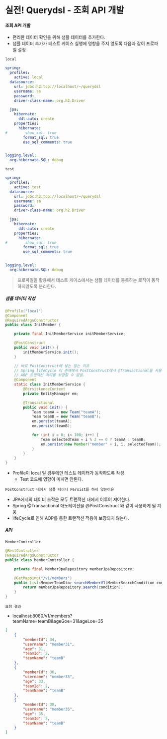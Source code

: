 # 실전! Querydsl - 조회 API 개발

#### 조회 API 개발
- 편리한 데이터 확인을 위해 샘플 데이터를 추가한다.
- 샘플 데이터 추가가 테스트 케이스 실행에 영향을 주지 않도록 다음과 같이 프로파일 설정

`local`
```yaml
spring:
  profiles:
    active: local
  datasource:
    url: jdbc:h2:tcp://localhost/~/querydsl
    username: sa
    password:
    driver-class-name: org.h2.Driver

  jpa:
    hibernate:
      ddl-auto: create
    properties:
      hibernate:
#        show_sql: true
        format_sql: true
        use_sql_comments: true


logging.level:
  org.hibernate.SQL: debug
```

`test`
```yaml
spring:
  profiles:
    active: test
  datasource:
    url: jdbc:h2:tcp://localhost/~/querydsl
    username: sa
    password:
    driver-class-name: org.h2.Driver

  jpa:
    hibernate:
      ddl-auto: create
    properties:
      hibernate:
#        show_sql: true
        format_sql: true
        use_sql_comments: true


logging.level:
  org.hibernate.SQL: debug
```

> 프로파일을 활용해서 테스트 케이스에서는 샘플 데이터를 등록하는 로직이 동작 하지않도록 분리한다.


##### 샘플 데이터 작성
```java
@Profile("local")
@Component
@RequiredArgsConstructor
public class InitMember {

    private final InitMemberService initMemberService;

    @PostConstruct
    public void init() {
        initMemberService.init();
    }

    // 바로 PostConstruct에 넣는 않는 이유
    // Spring lifeCycle 이 존재해서 PostConstruct에서 @Transactional을 사용할 경우
    // AOP 트랜잭션 처리를 보장할 수 없음.
    @Component
    static class InitMemberService {
        @PersistenceContext
        private EntityManager em;

        @Transactional
        public void init() {
            Team teamA = new Team("teamA");
            Team teamB = new Team("teamB");
            em.persist(teamA);
            em.persist(teamB);

            for (int i = 0; i< 100; i++) {
                Team selectedTeam = i % 2 == 0 ? teamA : teamB;
                em.persist(new Member("member" + i, i, selectedTeam));
            }
        }
    }
}
```
- Profile이 local 일 경우에만 테스트 데이터가 동작하도록 작성
    - Test 코드에 영향이 미치면 안된다.

`PostConstruct 내에서 샘플 데이터 Persist를 하지 않는이유`
- JPA에서의 데이터 조작은 모두 트랜잭션 내에서 이루어 져야한다.
- Spring @Transactional 애노테이션을 @PostConstruct 와 같이 사용하게 될 겨웅
- lifeCycle로 인해 AOP를 통한 트랜잭션 적용이 보장되지 않는다.

##### API
`MemberController`
```java
@RestController
@RequiredArgsConstructor
public class MemberController {

    private final MemberJpaRepository memberJpaRepository;

    @GetMapping("/v1/members")
    public List<MemberTeamDto> searchMemberV1(MemberSearchCondition condition) {
        return memberJpaRepository.search(condition);
    }
}
```

`요청 결과`
- localhost:8080/v1/members?teamName=teamB&ageGoe=31&ageLoe=35
```json
[
    {
        "memberId": 34,
        "username": "member31",
        "age": 31,
        "teamId": 2,
        "teamName": "teamB"
    },
    {
        "memberId": 36,
        "username": "member33",
        "age": 33,
        "teamId": 2,
        "teamName": "teamB"
    },
    {
        "memberId": 38,
        "username": "member35",
        "age": 35,
        "teamId": 2,
        "teamName": "teamB"
    }
]
```

